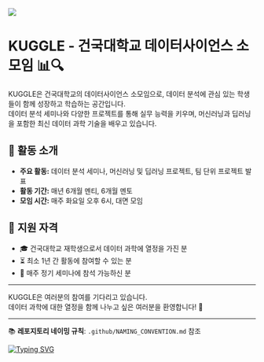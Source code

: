 <!-- 타이틀 부분 -->
<img src="https://capsule-render.vercel.app/api?type=transparent&color=auto&height=300&section=header&text=Kuggle&desc=Datascience_Club%&fontSize=70&animation=fadeIn&fontAlignY=50&descAlignY=70&theme=dark" />

<!-- 내용 부분 -->
# KUGGLE - 건국대학교 데이터사이언스 소모임 📊🔍

KUGGLE은 건국대학교의 데이터사이언스 소모임으로, 데이터 분석에 관심 있는 학생들이 함께 성장하고 학습하는 공간입니다.  
데이터 분석 세미나와 다양한 프로젝트를 통해 실무 능력을 키우며, 머신러닝과 딥러닝을 포함한 최신 데이터 과학 기술을 배우고 있습니다.

## 🎯 활동 소개

- **주요 활동:** 데이터 분석 세미나, 머신러닝 및 딥러닝 프로젝트, 팀 단위 프로젝트 발표
- **활동 기간:** 매년 6개월 멘티, 6개월 멘토
- **모임 시간:** 매주 화요일 오후 6시, 대면 모임

## 📝 지원 자격

- 🎓 건국대학교 재학생으로서 데이터 과학에 열정을 가진 분
- ⏳ 최소 1년 간 활동에 참여할 수 있는 분
- 📅 매주 정기 세미나에 참석 가능하신 분

---

KUGGLE은 여러분의 참여를 기다리고 있습니다.  
데이터 과학에 대한 열정을 함께 나누고 싶은 여러분을 환영합니다! 🌟

---

📚 **레포지토리 네이밍 규칙**: `.github/NAMING_CONVENTION.md` 참조

<a href="https://git.io/typing-svg"><img src="https://readme-typing-svg.demolab.com?font=Edu+Australia+VIC+WA+NT+Hand&pause=1000&color=FFFFFF&background=FFFFFF00&center=true&width=435&lines=Konkuk+Univ.+DataScience+Club+Kuggle" alt="Typing SVG" /></a>
